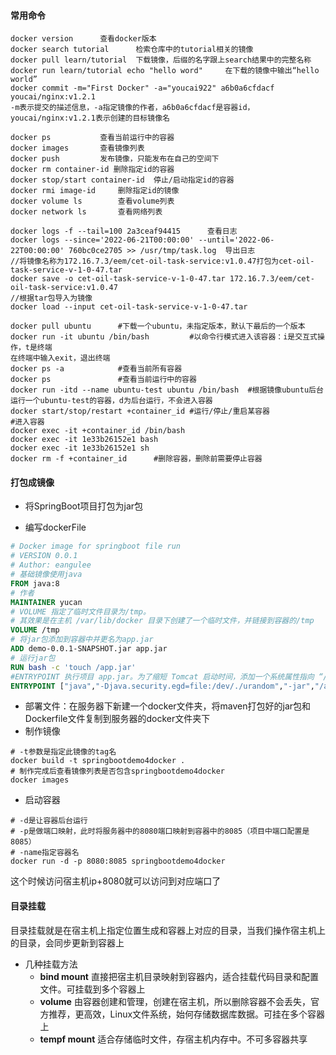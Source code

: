 #### 常用命令

```
docker version 		查看docker版本
docker search tutorial		检索仓库中的tutorial相关的镜像
docker pull learn/tutorial	下载镜像，后缀的名字跟上search结果中的完整名称
docker run learn/tutorial echo "hello word"		在下载的镜像中输出“hello world”
docker commit -m="First Docker" -a="youcai922" a6b0a6cfdacf youcai/nginx:v1.2.1
-m表示提交的描述信息，-a指定镜像的作者，a6b0a6cfdacf是容器id，youcai/nginx:v1.2.1表示创建的目标镜像名

docker ps			查看当前运行中的容器
docker images		查看镜像列表
docker push			发布镜像，只能发布在自己的空间下
docker rm container-id 删除指定id的容器
docker stop/start container-id  停止/启动指定id的容器
docker rmi image-id 	删除指定id的镜像
docker volume ls		查看volume列表
docker network ls		查看网络列表

docker logs -f --tail=100 2a3ceaf94415		查看日志
docker logs --since='2022-06-21T00:00:00' --until='2022-06-22T00:00:00' 760bc0ce2705 >> /usr/tmp/task.log  导出日志
//将镜像名称为172.16.7.3/eem/cet-oil-task-service:v1.0.47打包为cet-oil-task-service-v-1-0-47.tar
docker save -o cet-oil-task-service-v-1-0-47.tar 172.16.7.3/eem/cet-oil-task-service:v1.0.47
//根据tar包导入为镜像
docker load --input cet-oil-task-service-v-1-0-47.tar
```

```
docker pull ubuntu		#下载一个ubuntu，未指定版本，默认下最后的一个版本
docker run -it ubuntu /bin/bash			#以命令行模式进入该容器：i是交互式操作，t是终端
在终端中输入exit，退出终端
docker ps -a			#查看当前所有容器
docker ps				#查看当前运行中的容器
docker run -itd --name ubuntu-test ubuntu /bin/bash  #根据镜像ubuntu后台运行一个ubuntu-test的容器，d为后台运行，不会进入容器
docker start/stop/restart +container_id	#运行/停止/重启某容器
#进入容器
docker exec -it +container_id /bin/bash	
docker exec -it 1e33b26152e1 bash
docker exec -it 1e33b26152e1 sh
docker rm -f +container_id		#删除容器，删除前需要停止容器
```





#### 打包成镜像

- 将SpringBoot项目打包为jar包

- 编写dockerFile

```dockerfile
# Docker image for springboot file run
# VERSION 0.0.1
# Author: eangulee
# 基础镜像使用java
FROM java:8
# 作者
MAINTAINER yucan
# VOLUME 指定了临时文件目录为/tmp。
# 其效果是在主机 /var/lib/docker 目录下创建了一个临时文件，并链接到容器的/tmp
VOLUME /tmp 
# 将jar包添加到容器中并更名为app.jar
ADD demo-0.0.1-SNAPSHOT.jar app.jar 
# 运行jar包
RUN bash -c 'touch /app.jar'
#ENTRYPOINT 执行项目 app.jar。为了缩短 Tomcat 启动时间，添加一个系统属性指向 “/dev/./urandom”
ENTRYPOINT ["java","-Djava.security.egd=file:/dev/./urandom","-jar","/app.jar"]
```

- 部署文件：在服务器下新建一个docker文件夹，将maven打包好的jar包和Dockerfile文件复制到服务器的docker文件夹下
- 制作镜像

```
# -t参数是指定此镜像的tag名
docker build -t springbootdemo4docker .
# 制作完成后查看镜像列表是否包含springbootdemo4docker
docker images
```

- 启动容器

```
# -d是让容器后台运行 
# -p是做端口映射，此时将服务器中的8080端口映射到容器中的8085（项目中端口配置是8085）
# -name指定容器名
docker run -d -p 8080:8085 springbootdemo4docker
```

这个时候访问宿主机ip+8080就可以访问到对应端口了



#### 目录挂载

目录挂载就是在宿主机上指定位置生成和容器上对应的目录，当我们操作宿主机上的目录，会同步更新到容器上

- 几种挂载方法
  - **bind mount** 直接把宿主机目录映射到容器内，适合挂载代码目录和配置文件。可挂载到多个容器上
  - **volume** 由容器创建和管理，创建在宿主机，所以删除容器不会丢失，官方推荐，更高效，Linux文件系统，始何存储数据库数据。可挂在多个容器上
  - **tempf mount** 适合存储临时文件，存宿主机内存中。不可多容器共享
